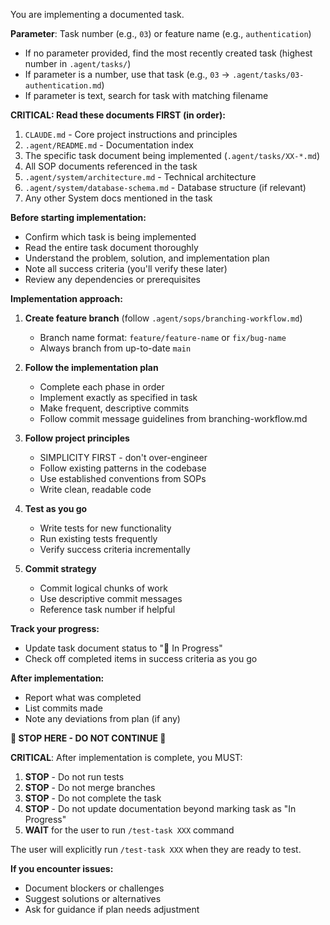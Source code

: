 You are implementing a documented task.

**Parameter**: Task number (e.g., `03`) or feature name (e.g., `authentication`)
- If no parameter provided, find the most recently created task (highest number in `.agent/tasks/`)
- If parameter is a number, use that task (e.g., `03` → `.agent/tasks/03-authentication.md`)
- If parameter is text, search for task with matching filename

**CRITICAL: Read these documents FIRST (in order):**
1. `CLAUDE.md` - Core project instructions and principles
2. `.agent/README.md` - Documentation index
3. The specific task document being implemented (`.agent/tasks/XX-*.md`)
4. All SOP documents referenced in the task
5. `.agent/system/architecture.md` - Technical architecture
6. `.agent/system/database-schema.md` - Database structure (if relevant)
7. Any other System docs mentioned in the task

**Before starting implementation:**
- Confirm which task is being implemented
- Read the entire task document thoroughly
- Understand the problem, solution, and implementation plan
- Note all success criteria (you'll verify these later)
- Review any dependencies or prerequisites

**Implementation approach:**
1. **Create feature branch** (follow `.agent/sops/branching-workflow.md`)
   - Branch name format: `feature/feature-name` or `fix/bug-name`
   - Always branch from up-to-date `main`

2. **Follow the implementation plan**
   - Complete each phase in order
   - Implement exactly as specified in task
   - Make frequent, descriptive commits
   - Follow commit message guidelines from branching-workflow.md

3. **Follow project principles**
   - SIMPLICITY FIRST - don't over-engineer
   - Follow existing patterns in the codebase
   - Use established conventions from SOPs
   - Write clean, readable code

4. **Test as you go**
   - Write tests for new functionality
   - Run existing tests frequently
   - Verify success criteria incrementally

5. **Commit strategy**
   - Commit logical chunks of work
   - Use descriptive commit messages
   - Reference task number if helpful

**Track your progress:**
- Update task document status to "🔄 In Progress"
- Check off completed items in success criteria as you go

**After implementation:**
- Report what was completed
- List commits made
- Note any deviations from plan (if any)

**🛑 STOP HERE - DO NOT CONTINUE 🛑**

**CRITICAL**: After implementation is complete, you MUST:
1. **STOP** - Do not run tests
2. **STOP** - Do not merge branches
3. **STOP** - Do not complete the task
4. **STOP** - Do not update documentation beyond marking task as "In Progress"
5. **WAIT** for the user to run `/test-task XXX` command

The user will explicitly run `/test-task XXX` when they are ready to test.

**If you encounter issues:**
- Document blockers or challenges
- Suggest solutions or alternatives
- Ask for guidance if plan needs adjustment